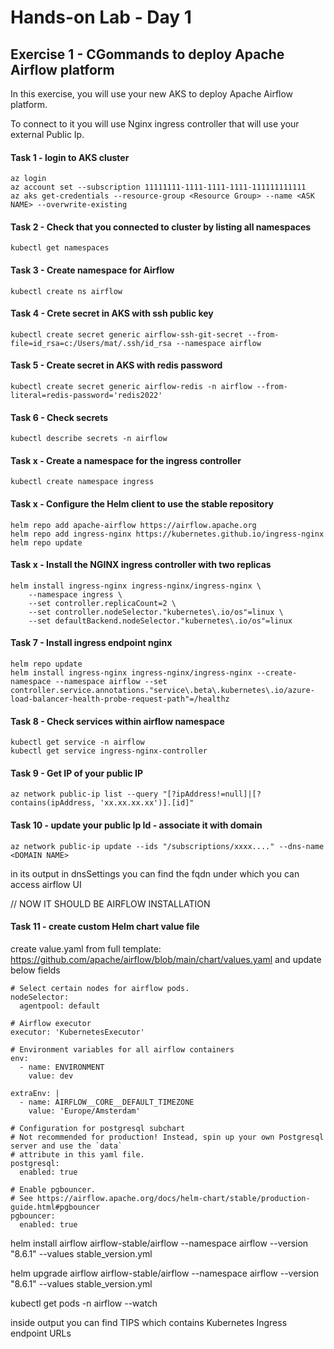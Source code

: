 # Hands-on Lab - Day 1
## Exercise 1 - CGommands to deploy Apache Airflow platform

In this exercise, you will use your new AKS to deploy Apache Airflow platform.

To connect to it you will use Nginx ingress controller that will use your external Public Ip.

#### Task 1 - login to AKS cluster
```
az login
az account set --subscription 11111111-1111-1111-1111-111111111111
az aks get-credentials --resource-group <Resource Group> --name <ASK NAME> --overwrite-existing
```
#### Task 2 - Check that you connected to cluster by listing all namespaces
```
kubectl get namespaces
```
#### Task 3 - Create namespace for Airflow
```
kubectl create ns airflow
```
#### Task 4 - Crete secret in AKS with ssh public key
```
kubectl create secret generic airflow-ssh-git-secret --from-file=id_rsa=c:/Users/mat/.ssh/id_rsa --namespace airflow
```
#### Task 5 - Create secret in AKS with redis password
```
kubectl create secret generic airflow-redis -n airflow --from-literal=redis-password='redis2022'
```
#### Task 6 - Check secrets
```
kubectl describe secrets -n airflow
```

#### Task x - Create a namespace for the ingress controller
```
kubectl create namespace ingress
```

#### Task x - Configure the Helm client to use the stable repository
```
helm repo add apache-airflow https://airflow.apache.org
helm repo add ingress-nginx https://kubernetes.github.io/ingress-nginx
helm repo update
```

#### Task x - Install the NGINX ingress controller with two replicas
```
helm install ingress-nginx ingress-nginx/ingress-nginx \
    --namespace ingress \
    --set controller.replicaCount=2 \
    --set controller.nodeSelector."kubernetes\.io/os"=linux \
    --set defaultBackend.nodeSelector."kubernetes\.io/os"=linux
```

#### Task 7 - Install ingress endpoint nginx
```
helm repo update
helm install ingress-nginx ingress-nginx/ingress-nginx --create-namespace --namespace airflow --set controller.service.annotations."service\.beta\.kubernetes\.io/azure-load-balancer-health-probe-request-path"=/healthz
```

#### Task 8 - Check services within airflow namespace
```
kubectl get service -n airflow
kubectl get service ingress-nginx-controller
```

#### Task 9 - Get IP of your public IP
```
az network public-ip list --query "[?ipAddress!=null]|[?contains(ipAddress, 'xx.xx.xx.xx')].[id]"
```

#### Task 10 - update your public Ip Id - associate it with domain
```
az network public-ip update --ids "/subscriptions/xxxx...." --dns-name <DOMAIN NAME>
```
in its output in dnsSettings you can find the fqdn under which you can access airflow UI

// NOW IT SHOULD BE AIRFLOW INSTALLATION

#### Task 11 - create custom Helm chart value file
create value.yaml from full template: https://github.com/apache/airflow/blob/main/chart/values.yaml and update below fields 

```
# Select certain nodes for airflow pods.
nodeSelector:
  agentpool: default

# Airflow executor
executor: 'KubernetesExecutor'

# Environment variables for all airflow containers
env:
  - name: ENVIRONMENT
    value: dev

extraEnv: |
  - name: AIRFLOW__CORE__DEFAULT_TIMEZONE
    value: 'Europe/Amsterdam'

# Configuration for postgresql subchart
# Not recommended for production! Instead, spin up your own Postgresql server and use the `data`
# attribute in this yaml file.
postgresql:
  enabled: true

# Enable pgbouncer.
# See https://airflow.apache.org/docs/helm-chart/stable/production-guide.html#pgbouncer
pgbouncer:
  enabled: true
```


helm install airflow airflow-stable/airflow --namespace airflow --version "8.6.1" --values stable_version.yml

helm upgrade airflow airflow-stable/airflow --namespace airflow --version "8.6.1" --values stable_version.yml

kubectl get pods -n airflow --watch

inside output you can find TIPS which contains Kubernetes Ingress endpoint URLs